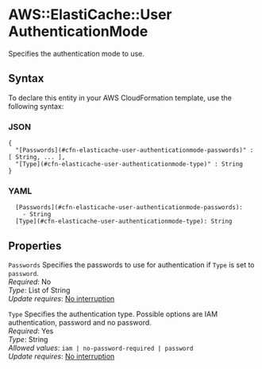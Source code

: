 # AWS::ElastiCache::User AuthenticationMode<a name="aws-properties-elasticache-user-authenticationmode"></a>

Specifies the authentication mode to use\.

## Syntax<a name="aws-properties-elasticache-user-authenticationmode-syntax"></a>

To declare this entity in your AWS CloudFormation template, use the following syntax:

### JSON<a name="aws-properties-elasticache-user-authenticationmode-syntax.json"></a>

```
{
  "[Passwords](#cfn-elasticache-user-authenticationmode-passwords)" : [ String, ... ],
  "[Type](#cfn-elasticache-user-authenticationmode-type)" : String
}
```

### YAML<a name="aws-properties-elasticache-user-authenticationmode-syntax.yaml"></a>

```
  [Passwords](#cfn-elasticache-user-authenticationmode-passwords): 
    - String
  [Type](#cfn-elasticache-user-authenticationmode-type): String
```

## Properties<a name="aws-properties-elasticache-user-authenticationmode-properties"></a>

`Passwords`  <a name="cfn-elasticache-user-authenticationmode-passwords"></a>
Specifies the passwords to use for authentication if `Type` is set to `password`\.  
*Required*: No  
*Type*: List of String  
*Update requires*: [No interruption](https://docs.aws.amazon.com/AWSCloudFormation/latest/UserGuide/using-cfn-updating-stacks-update-behaviors.html#update-no-interrupt)

`Type`  <a name="cfn-elasticache-user-authenticationmode-type"></a>
Specifies the authentication type\. Possible options are IAM authentication, password and no password\.  
*Required*: Yes  
*Type*: String  
*Allowed values*: `iam | no-password-required | password`  
*Update requires*: [No interruption](https://docs.aws.amazon.com/AWSCloudFormation/latest/UserGuide/using-cfn-updating-stacks-update-behaviors.html#update-no-interrupt)